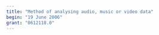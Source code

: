 ```yaml
---
title: "Method of analysing audio, music or video data"
begin: "19 June 2006"
grant: "0612118.0"
---
```


